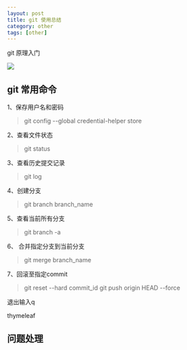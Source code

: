 ```yaml
---
layout: post
title: git 使用总结
category: other
tags: [other]
---
```


git 原理入门

![](https://louisjiang1989.github.io/assets/images/2015/git.JPG)  


## git 常用命令
1、保存用户名和密码
> git config --global credential-helper store

2、查看文件状态
> git status 

3、查看历史提交记录
> git log

4、创建分支
> git branch branch_name

5、查看当前所有分支
> git branch -a

6、 合并指定分支到当前分支
> git merge branch_name

7、回滚至指定commit
> git reset --hard commit_id
> git push origin HEAD --force

退出输入q





thymeleaf







## 问题处理

